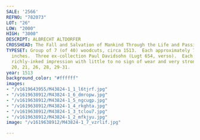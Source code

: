 ```yaml
---
SALE: '2566'
REFNO: "782073"
LOT: "26"
LOW: "2000"
HIGH: "3000"
DESCRIPT: ALBRECHT ALTDORFER
CROSSHEAD: The Fall and Salvation of Mankind Through the Life and Passion of Christ.
TYPESET: Group of 7 (of 40) woodcuts, circa 1513.  Each approximately 73x48 mm; 3x2
  inches.  Three ex-collection Paul Davidsohn (Lugt 654, verso).  Each an early, dark,
  richly-inked impression with little to no sign of wear and very strong contrasts.   Bartsch
  20, 21, 26, 28, 29-31.
year: 1513
background_color: "#ffffff"
images:
- "/v1619643955/M43824-1_1_l6tjrf.jpg"
- "/v1619638912/M43824-1_6_dmropw.jpg"
- "/v1619638912/M43824-1_5_ngcugp.jpg"
- "/v1619638912/M43824-1_4_rkghta.jpg"
- "/v1619638912/M43824-1_3_tclou7.jpg"
- "/v1619638912/M43824-1_2_mfkjyu.jpg"
image: "/v1619638912/M43824-1_7_vzrlif.jpg"

---
```

